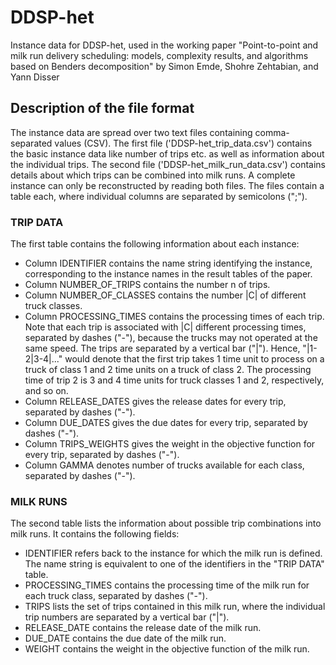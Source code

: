 # DDSP-het
Instance data for DDSP-het, used in the working paper "Point-to-point and milk run delivery scheduling: models, complexity results, and algorithms based on Benders decomposition" by Simon Emde, Shohre Zehtabian, and Yann Disser

## Description of the file format
The instance data are spread over two text files containing comma-separated values (CSV). The first file ('DDSP-het_trip_data.csv') contains the basic instance data like number of trips etc. as well as information about the individual trips. The second file ('DDSP-het_milk_run_data.csv') contains details about which trips can be combined into milk runs. A complete instance can only be reconstructed by reading both files. The files contain a table each, where individual columns are separated by semicolons (";").

### TRIP DATA
The first table contains the following information about each instance:
- Column IDENTIFIER contains the name string identifying the instance, corresponding to the instance names in the result tables of the paper.
- Column NUMBER_OF_TRIPS contains the number n of trips.
- Column NUMBER_OF_CLASSES contains the number |C| of different truck classes.
- Column PROCESSING_TIMES contains the processing times of each trip. Note that each trip is associated with |C| different processing times, separated by dashes ("-"), because the trucks may not operated at the same speed. The trips are separated by a vertical bar ("|"). Hence, "|1-2|3-4|..." would denote that the first trip takes 1 time unit to process on a truck of class 1 and 2 time units on a truck of class 2. The processing time of trip 2 is 3 and 4 time units for truck classes 1 and 2, respectively, and so on.
- Column RELEASE_DATES gives the release dates for every trip, separated by dashes ("-").
- Column DUE_DATES gives the due dates for every trip, separated by dashes ("-").
- Column TRIPS_WEIGHTS gives the weight in the objective function for every trip, separated by dashes ("-").
- Column GAMMA denotes number of trucks available for each class, separated by dashes ("-").

### MILK RUNS
The second table lists the information about possible trip combinations into milk runs. It contains the following fields:
- IDENTIFIER refers back to the instance for which the milk run is defined. The name string is equivalent to one of the identifiers in the "TRIP DATA" table.
- PROCESSING_TIMES contains the processing time of the milk run for each truck class, separated by dashes ("-").
- TRIPS lists the set of trips contained in this milk run, where the individual trip numbers are separated by a vertical bar ("|").
- RELEASE_DATE contains the release date of the milk run.
- DUE_DATE contains the due date of the milk run.
- WEIGHT contains the weight in the objective function of the milk run.
